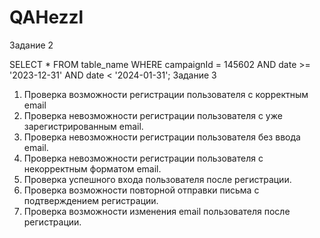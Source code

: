 # QAHezzl
Задание 2

SELECT
  *
FROM table_name
WHERE
  campaignId = 145602 AND date >= '2023-12-31' AND date < '2024-01-31';
Задание 3

1) Проверка возможности регистрации пользователя с корректным email
2) Проверка невозможности регистрации пользователя с уже зарегистрированным email.
3) Проверка невозможности регистрации пользователя без ввода email.
4) Проверка невозможности регистрации пользователя с некорректным форматом email.
5) Проверка успешного входа пользователя после регистрации.
6) Проверка возможности повторной отправки письма с подтверждением регистрации.
7) Проверка возможности изменения email пользователя после регистрации.
